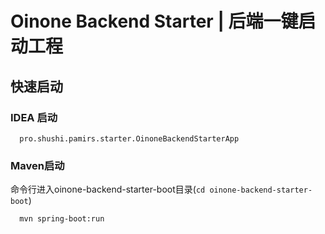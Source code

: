 # Oinone Backend Starter | 后端一键启动工程

## 快速启动 

### IDEA 启动

```shell
  pro.shushi.pamirs.starter.OinoneBackendStarterApp
```


### Maven启动

命令行进入oinone-backend-starter-boot目录(`cd oinone-backend-starter-boot`)

```shell
  mvn spring-boot:run
```
